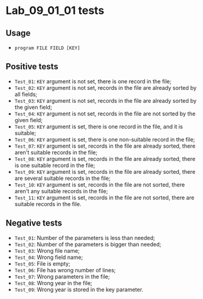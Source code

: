 # Lab_09_01_01 tests
## Usage
- `program FILE FIELD [KEY]`
## Positive tests
- `Test_01`: `KEY` argument is not set, there is one record in the file;
- `Test_02`: `KEY` argument is not set, records in the file are already sorted by all fields;
- `Test_03`: `KEY` argument is not set, records in the file are already sorted by the given field;
- `Test_04`: `KEY` argument is not set, records in the file are not sorted by the given field;
- `Test_05`: `KEY` argument is set, there is one record in the file, and it is suitable;
- `Test_06`: `KEY` argument is set, there is one non-suitable record in the file;
- `Test_07`: `KEY` argument is set, records in the file are already sorted, there aren't suitable records in the file;
- `Test_08`: `KEY` argument is set, records in the file are already sorted, there is one suitable record in the file;
- `Test_09`: `KEY` argument is set, records in the file are already sorted, there are several suitable records in the file;
- `Test_10`: `KEY` argument is set, records in the file are not sorted, there aren't any suitable records in the file;
- `Test_11`: `KEY` argument is set, records in the file are not sorted, there are suitable records in the file.
## Negative tests
- `Test_01`: Number of the parameters is less than needed;
- `Test_02`: Number of the parameters is bigger than needed;
- `Test_03`: Wrong file name;
- `Test_04`: Wrong field name;
- `Test_05`: File is empty;
- `Test_06`: File has wrong number of lines;
- `Test_07`: Wrong parameters in the file;
- `Test_08`: Wrong year in the file;
- `Test_09`: Wrong year is stored in the key parameter.
